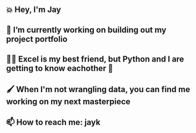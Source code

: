 ## 💥 Hey, I'm Jay 

## 🔭 I’m currently working on building out my project portfolio
## 💪🏻 Excel is my best friend, but Python and I are getting to know eachother 🐍
## 🖌 When I'm not wrangling data, you can find me working on my next masterpiece 
## 📫 How to reach me: jayk

<!--
**jaywriting/jaywriting** is a ✨ _special_ ✨ repository because its `README.md` (this file) appears on your GitHub profile.

Here are some ideas to get you started:

- 🔭 I’m currently working on ...
- 🌱 I’m currently learning ...
- 👯 I’m looking to collaborate on ...
- 🤔 I’m looking for help with ...
- 💬 Ask me about ...
- 📫 How to reach me: ...
- 😄 Pronouns: ...
- ⚡ Fun fact: ...
-->
